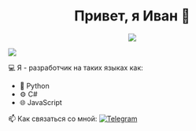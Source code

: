 <h1 align="center">Привет, я Иван 👋</h1>
<p align="center">
  <img src="https://readme-typing-svg.herokuapp.com?color=36BCF7&lines=Разработчик+на+C%23%2C+Python%2C+JavaScript;Люблю+код%2C+колу+и+покушать">
</p>

<img src="https://skillicons.dev/icons?i=cs,python,javascript,react,nodejs,dotnet,git,linux,postgresql,html,css,vscode" />
  
💻 Я  - разработчик на таких языках как:
- 🐍 Python 
- ⚙️ C# 
- 🌐 JavaScript

📫 Как связаться со мной:
[![Telegram](https://img.shields.io/badge/Telegram-2CA5E0?style=flat&logo=telegram&logoColor=white)](https://t.me/iynceibod)
